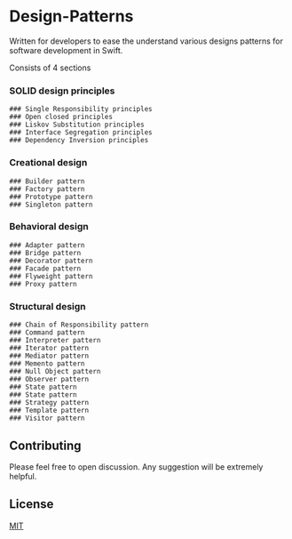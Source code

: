 # Design-Patterns

Written for developers to ease the understand various designs patterns for software development in Swift.

Consists of 4 sections

### SOLID design principles
    ### Single Responsibility principles
    ### Open closed principles
    ### Liskov Substitution principles
    ### Interface Segregation principles
    ### Dependency Inversion principles
        
        
### Creational design
    ### Builder pattern
    ### Factory pattern
    ### Prototype pattern
    ### Singleton pattern
    
    
### Behavioral design
    ### Adapter pattern
    ### Bridge pattern
    ### Decorator pattern
    ### Facade pattern
    ### Flyweight pattern
    ### Proxy pattern


### Structural design
    ### Chain of Responsibility pattern
    ### Command pattern
    ### Interpreter pattern
    ### Iterator pattern
    ### Mediator pattern
    ### Memento pattern
    ### Null Object pattern
    ### Observer pattern
    ### State pattern
    ### State pattern
    ### Strategy pattern
    ### Template pattern
    ### Visitor pattern



## Contributing
Please feel free to open discussion. Any suggestion will be extremely helpful.

## License
[MIT](https://choosealicense.com/licenses/mit/)
